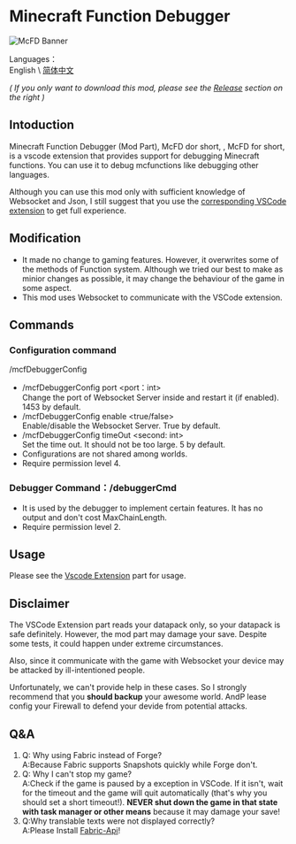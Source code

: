 # Minecraft Function Debugger

![McFD Banner](https://i.loli.net/2021/02/17/3lkRqAjT5hNGorJ.png)

Languages：  
English \ [简体中文](https://github.com/hugeBlack/McfDebugger_Mod/blob/master/README_zh_cn.md)

*( If you only want to download this mod, please see the [Release](https://github.com/hugeBlack/McfDebugger_Mod/releases) section on the right )*

## Intoduction

Minecraft Function Debugger (Mod Part), McFD dor short, , McFD for short, is a vscode extension that provides support for debugging Minecraft functions. You can use it to debug mcfunctions like debugging other languages.

Although you can use this mod only with sufficient knowledge of Websocket and Json, I still suggest that you use the [corresponding VSCode extension](https://github.com/hugeBlack/McfDebugger_Extension) to get full experience.

## Modification

* It made no change to gaming features. However, it overwrites some of the methods of Function system. Although we tried our best to make as minior changes as possible, it may change the behaviour of the game in some aspect.
* This mod uses Websocket to communicate with the VSCode extension.

## Commands

### Configuration command  

/mcfDebuggerConfig  

* /mcfDebuggerConfig port <port：int>  
  Change the port of Websocket Server inside and restart it (if enabled). 1453 by default.
* /mcfDebuggerConfig enable <true/false>  
  Enable/disable the Websocket Server. True by default.
* /mcfDebuggerConfig timeOut <second: int>  
  Set the time out. It should not be too large. 5 by default.
* Configurations are not shared among worlds.
* Require permission level 4.

### Debugger Command：/debuggerCmd

* It is used by the debugger to implement certain features. It has no output and don't cost MaxChainLength.
* Require permission level 2.

## Usage

Please see the [Vscode Extension](https://github.com/hugeBlack/McfDebugger_Extension) part for usage.

## Disclaimer

The VSCode Extension part reads your datapack only, so your datapack is safe definitely. However, the mod part may damage your save. Despite some tests, it could happen under extreme circumstances.

Also, since it communicate with the game with Websocket your device may be attacked by ill-intentioned people.  

 Unfortunately, we can't provide help in these cases. So I strongly recommend that you **should backup** your awesome world. AndP lease config your Firewall to defend your devide from potential attacks.

## Q&A

1. Q: Why using Fabric instead of Forge?  
   A:Because Fabric supports Snapshots quickly while Forge don't.
2. Q: Why I can't stop my game?  
   A:Check if the game is paused by a exception in VSCode. If it isn't, wait for the timeout and the game will quit automatically (that's why you should set a short timeout!). **NEVER shut down the game in that state with task manager or other means** because it may damage your save!
3. Q:Why translable texts were not displayed correctly?  
   A:Please Install [Fabric-Api](https://www.curseforge.com/minecraft/mc-mods/fabric-api)!